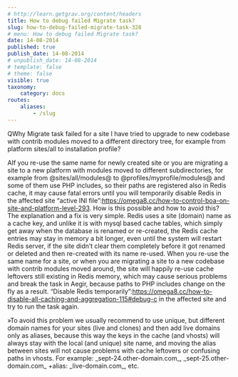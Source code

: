 ```yaml
---
# http://learn.getgrav.org/content/headers
title: How to debug failed Migrate task?
slug: how-to-debug-failed-migrate-task-328
# menu: How to debug failed Migrate task?
date: 14-08-2014
published: true
publish_date: 14-08-2014
# unpublish_date: 14-08-2014
# template: false
# theme: false
visible: true
taxonomy:
    category: docs
routes:
    aliases:
        - /slug
---
```


<a name="debug-q"></a>

QWhy Migrate task failed for a site I have tried to upgrade to new codebase with contrib modules moved to a different directory tree, for example from platform sites/all to installation profile?

<a name="debug-a"></a>

AIf you re-use the same name for newly created site or you are migrating a site to a new platform with modules moved to different subdirectories, for example from @sites/all/modules@ to @profiles/myprofile/modules@ and some of them use PHP includes, so their paths are registered also in Redis cache, it may cause fatal errors until you will temporarily disable Redis in the affected site “active INI file”:https://omega8.cc/how-to-control-boa-on-site-and-platform-level-293. How is this possible and how to avoid this? The explanation and a fix is very simple. Redis uses a site (domain) name as a cache key, and unlike it is with mysql based cache tables, which simply get away when the database is renamed or re-created, the Redis cache entries may stay in memory a bit longer, even until the system will restart Redis server, if the site didn’t clear them completely before it got renamed or deleted and then re-created with its name re-used. When you re-use the same name for a site, or when you are migrating a site to a new codebase with contrib modules moved around, the site will happily re-use cache leftovers still existing in Redis memory, which may cause serious problems and break the task in Aegir, because paths to PHP includes change on the fly as a result. “Disable Redis temporarily”:https://omega8.cc/how-to-disable-all-caching-and-aggregation-115#debug-c in the affected site and try to run the task again.

<a name="debug-b"></a>

»To avoid this problem we usually recommend to use unique, but different domain names for your sites (live and clones) and then add live domains only as aliases, because this way the keys in the cache (and vhosts) will always stay with the local (and unique) site name, and moving the alias between sites will not cause problems with cache leftovers or confusing paths in vhosts. For example: \_sept-24.other-domain.com\_, \_sept-25.other-domain.com\_ +alias: \_live-domain.com\_, etc.